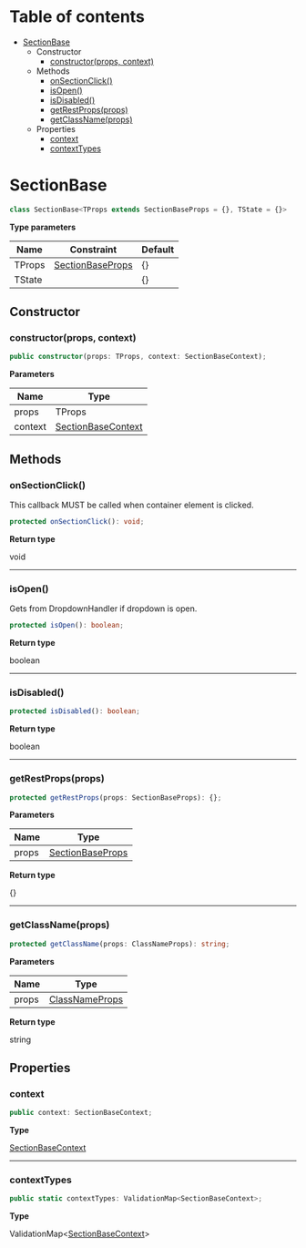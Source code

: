 # Table of contents

* [SectionBase][ClassDeclaration-2]
    * Constructor
        * [constructor(props, context)][Constructor-2]
    * Methods
        * [onSectionClick()][MethodDeclaration-19]
        * [isOpen()][MethodDeclaration-20]
        * [isDisabled()][MethodDeclaration-21]
        * [getRestProps(props)][MethodDeclaration-22]
        * [getClassName(props)][MethodDeclaration-23]
    * Properties
        * [context][PropertyDeclaration-5]
        * [contextTypes][PropertyDeclaration-6]

# SectionBase

```typescript
class SectionBase<TProps extends SectionBaseProps = {}, TState = {}>
```

**Type parameters**

| Name   | Constraint                                 | Default |
| ------ | ------------------------------------------ | ------- |
| TProps | [SectionBaseProps][InterfaceDeclaration-6] | {}      |
| TState |                                            | {}      |
## Constructor

### constructor(props, context)

```typescript
public constructor(props: TProps, context: SectionBaseContext);
```

**Parameters**

| Name    | Type                                         |
| ------- | -------------------------------------------- |
| props   | TProps                                       |
| context | [SectionBaseContext][InterfaceDeclaration-7] |

## Methods

### onSectionClick()

This callback MUST be called when container element is clicked.

```typescript
protected onSectionClick(): void;
```

**Return type**

void

----------

### isOpen()

Gets from DropdownHandler if dropdown is open.

```typescript
protected isOpen(): boolean;
```

**Return type**

boolean

----------

### isDisabled()

```typescript
protected isDisabled(): boolean;
```

**Return type**

boolean

----------

### getRestProps(props)

```typescript
protected getRestProps(props: SectionBaseProps): {};
```

**Parameters**

| Name  | Type                                       |
| ----- | ------------------------------------------ |
| props | [SectionBaseProps][InterfaceDeclaration-6] |

**Return type**

{}

----------

### getClassName(props)

```typescript
protected getClassName(props: ClassNameProps): string;
```

**Parameters**

| Name  | Type                                     |
| ----- | ---------------------------------------- |
| props | [ClassNameProps][InterfaceDeclaration-1] |

**Return type**

string

## Properties

### context

```typescript
public context: SectionBaseContext;
```

**Type**

[SectionBaseContext][InterfaceDeclaration-7]

----------

### contextTypes

```typescript
public static contextTypes: ValidationMap<SectionBaseContext>;
```

**Type**

ValidationMap<[SectionBaseContext][InterfaceDeclaration-7]>

[ClassDeclaration-2]: sectionbase.md#sectionbase
[InterfaceDeclaration-6]: ../index.md#sectionbaseprops
[Constructor-2]: sectionbase.md#constructorprops-context
[InterfaceDeclaration-7]: ../index.md#sectionbasecontext
[MethodDeclaration-19]: sectionbase.md#onsectionclick
[MethodDeclaration-20]: sectionbase.md#isopen
[MethodDeclaration-21]: sectionbase.md#isdisabled
[MethodDeclaration-22]: sectionbase.md#getrestpropsprops
[InterfaceDeclaration-6]: ../index.md#sectionbaseprops
[MethodDeclaration-23]: sectionbase.md#getclassnameprops
[InterfaceDeclaration-1]: ../index.md#classnameprops
[PropertyDeclaration-5]: sectionbase.md#context
[InterfaceDeclaration-7]: ../index.md#sectionbasecontext
[PropertyDeclaration-6]: sectionbase.md#contexttypes
[InterfaceDeclaration-7]: ../index.md#sectionbasecontext